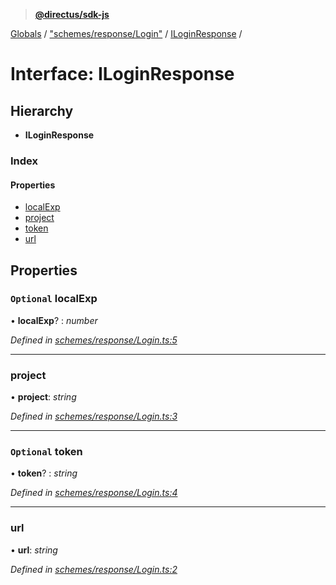 > **[@directus/sdk-js](../README.md)**

[Globals](../README.md) / ["schemes/response/Login"](../modules/_schemes_response_login_.md) / [ILoginResponse](_schemes_response_login_.iloginresponse.md) /

# Interface: ILoginResponse

## Hierarchy

* **ILoginResponse**

### Index

#### Properties

* [localExp](_schemes_response_login_.iloginresponse.md#optional-localexp)
* [project](_schemes_response_login_.iloginresponse.md#project)
* [token](_schemes_response_login_.iloginresponse.md#optional-token)
* [url](_schemes_response_login_.iloginresponse.md#url)

## Properties

### `Optional` localExp

• **localExp**? : *number*

*Defined in [schemes/response/Login.ts:5](https://github.com/direcuts/sdk-js/tree/master/schemes/response/Login.ts#L5)*

___

###  project

• **project**: *string*

*Defined in [schemes/response/Login.ts:3](https://github.com/direcuts/sdk-js/tree/master/schemes/response/Login.ts#L3)*

___

### `Optional` token

• **token**? : *string*

*Defined in [schemes/response/Login.ts:4](https://github.com/direcuts/sdk-js/tree/master/schemes/response/Login.ts#L4)*

___

###  url

• **url**: *string*

*Defined in [schemes/response/Login.ts:2](https://github.com/direcuts/sdk-js/tree/master/schemes/response/Login.ts#L2)*
